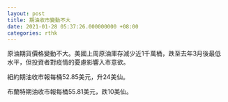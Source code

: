 ```yaml
---
layout: post
title: 期油收市變動不大
date: 2021-01-28 05:37:26.000000000 +08:00
categories: rthk
---
```


原油期貨價格變動不大。美國上周原油庫存減少近1千萬桶，跌至去年3月後最低水平，但投資者對疫情的憂慮影響入市意欲。

紐約期油收市報每桶52.85美元，升24美仙。

布蘭特期油收市報每桶55.81美元，跌10美仙。
